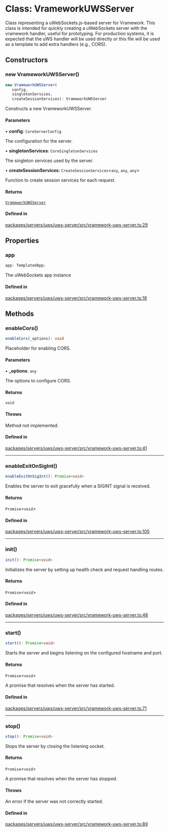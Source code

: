 # Class: VrameworkUWSServer

Class representing a uWebSockets.js-based server for Vramework.
This class is intended for quickly creating a uWebSockets server with the vramework handler, useful for prototyping.
For production systems, it is expected that the uWS handler will be used directly or this file will be used as a template to add extra handlers (e.g., CORS).

## Constructors

### new VrameworkUWSServer()

```ts
new VrameworkUWSServer(
   config, 
   singletonServices, 
   createSessionServices): VrameworkUWSServer
```

Constructs a new VrameworkUWSServer.

#### Parameters

• **config**: `CoreServerConfig`

The configuration for the server.

• **singletonServices**: `CoreSingletonServices`

The singleton services used by the server.

• **createSessionServices**: `CreateSessionServices`\<`any`, `any`, `any`\>

Function to create session services for each request.

#### Returns

[`VrameworkUWSServer`](VrameworkUWSServer.md)

#### Defined in

[packages/servers/uws/uws-server/src/vramework-uws-server.ts:29](https://github.com/vramework/vramework/blob/725723db2d3435e2df2b809e6609ff26f8be368c/packages/servers/uws/uws-server/src/vramework-uws-server.ts#L29)

## Properties

### app

```ts
app: TemplatedApp;
```

The uWebSockets app instance

#### Defined in

[packages/servers/uws/uws-server/src/vramework-uws-server.ts:18](https://github.com/vramework/vramework/blob/725723db2d3435e2df2b809e6609ff26f8be368c/packages/servers/uws/uws-server/src/vramework-uws-server.ts#L18)

## Methods

### enableCors()

```ts
enableCors(_options): void
```

Placeholder for enabling CORS.

#### Parameters

• **\_options**: `any`

The options to configure CORS.

#### Returns

`void`

#### Throws

Method not implemented.

#### Defined in

[packages/servers/uws/uws-server/src/vramework-uws-server.ts:41](https://github.com/vramework/vramework/blob/725723db2d3435e2df2b809e6609ff26f8be368c/packages/servers/uws/uws-server/src/vramework-uws-server.ts#L41)

***

### enableExitOnSigInt()

```ts
enableExitOnSigInt(): Promise<void>
```

Enables the server to exit gracefully when a SIGINT signal is received.

#### Returns

`Promise`\<`void`\>

#### Defined in

[packages/servers/uws/uws-server/src/vramework-uws-server.ts:105](https://github.com/vramework/vramework/blob/725723db2d3435e2df2b809e6609ff26f8be368c/packages/servers/uws/uws-server/src/vramework-uws-server.ts#L105)

***

### init()

```ts
init(): Promise<void>
```

Initializes the server by setting up health check and request handling routes.

#### Returns

`Promise`\<`void`\>

#### Defined in

[packages/servers/uws/uws-server/src/vramework-uws-server.ts:48](https://github.com/vramework/vramework/blob/725723db2d3435e2df2b809e6609ff26f8be368c/packages/servers/uws/uws-server/src/vramework-uws-server.ts#L48)

***

### start()

```ts
start(): Promise<void>
```

Starts the server and begins listening on the configured hostname and port.

#### Returns

`Promise`\<`void`\>

A promise that resolves when the server has started.

#### Defined in

[packages/servers/uws/uws-server/src/vramework-uws-server.ts:71](https://github.com/vramework/vramework/blob/725723db2d3435e2df2b809e6609ff26f8be368c/packages/servers/uws/uws-server/src/vramework-uws-server.ts#L71)

***

### stop()

```ts
stop(): Promise<void>
```

Stops the server by closing the listening socket.

#### Returns

`Promise`\<`void`\>

A promise that resolves when the server has stopped.

#### Throws

An error if the server was not correctly started.

#### Defined in

[packages/servers/uws/uws-server/src/vramework-uws-server.ts:89](https://github.com/vramework/vramework/blob/725723db2d3435e2df2b809e6609ff26f8be368c/packages/servers/uws/uws-server/src/vramework-uws-server.ts#L89)
